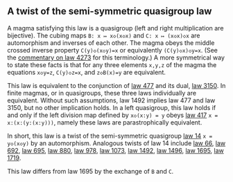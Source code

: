 ## A twist of the semi-symmetric quasigroup law

A magma satisfying this law is a quasigroup (left and right multiplication are bijective).  The cubing maps `B: x ↦ x◇(x◇x)` and `C: x ↦ (x◇x)◇x` are automorphism and inverses of each other.  The magma obeys the middle crossed inverse property `C(y)◇(x◇y)=x` or equivalently `(C(y)◇x)◇y=x`.  (See the [commentary on law 4273](https://teorth.github.io/equational_theories/implications/?4273) for this terminology.)  A more symmetrical way to state these facts is that for any three elements `x,y,z` of the magma the equations `x◇y=z`, `C(y)◇z=x`, and `z◇B(x)=y` are equivalent.

This law is equivalent to the conjunction of [law 477](https://teorth.github.io/equational_theories/implications/?477) and its dual, [law 3150](https://teorth.github.io/equational_theories/implications/?3150).  In finite magmas, or in quasigroups, these three laws individually are equivalent.  Without such assumptions, law 1492 implies law 477 and law 3150, but no other implication holds.  In a left quasigroup, this law holds if and only if the left division map defined by `x◇(x:y) = y` obeys [law 417](https://teorth.github.io/equational_theories/implications/?417) `x = x:(x:(y:(x:y)))`, namely these laws are parastrophically equivalent.

In short, this law is a twist of the semi-symmetric quasigroup [law 14](https://teorth.github.io/equational_theories/implications/?14) `x = y◇(x◇y)` by an automorphism.  Analogous twists of law 14 include [law 66](https://teorth.github.io/equational_theories/implications/?66), [law 692](https://teorth.github.io/equational_theories/implications/?692), [law 695](https://teorth.github.io/equational_theories/implications/?695), [law 880](https://teorth.github.io/equational_theories/implications/?880), [law 978](https://teorth.github.io/equational_theories/implications/?978), [law 1073](https://teorth.github.io/equational_theories/implications/?1073), [law 1492](https://teorth.github.io/equational_theories/implications/?1492), [law 1496](https://teorth.github.io/equational_theories/implications/?1496), [law 1695](https://teorth.github.io/equational_theories/implications/?1695), [law 1719](https://teorth.github.io/equational_theories/implications/?1719).

This law differs from law 1695 by the exchange of `B` and `C`.
